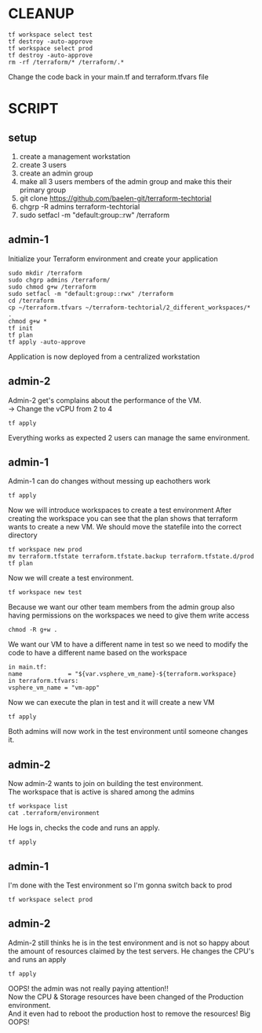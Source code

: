 # CLEANUP 
```
tf workspace select test
tf destroy -auto-approve
tf workspace select prod
tf destroy -auto-approve
rm -rf /terraform/* /terraform/.*
```
Change the code back in your main.tf and terraform.tfvars file

# SCRIPT 
## setup
1. create a management workstation
2. create 3 users
3. create an admin group
4. make all 3 users members of the admin group and make this their primary group
5. git clone https://github.com/baelen-git/terraform-techtorial
6. chgrp -R admins terraform-techtorial
5. sudo setfacl -m "default:group::rw" /terraform

## admin-1 
Initialize your Terraform environment and create your application
```
sudo mkdir /terraform
sudo chgrp admins /terraform/
sudo chmod g+w /terraform
sudo setfacl -m "default:group::rwx" /terraform
cd /terraform
cp ~/terraform.tfvars ~/terraform-techtorial/2_different_workspaces/* .
chmod g+w *
tf init
tf plan
tf apply -auto-approve
```
Application is now deployed from a centralized workstation

## admin-2
Admin-2 get's complains about the performance of the VM.  
-> Change the vCPU from 2 to 4  
```
tf apply
```
Everything works as expected 2 users can manage the same environment.  

## admin-1
Admin-1 can do changes without messing up eachothers work
```
tf apply 
```

Now we will introduce workspaces to create a test environment
After creating the workspace you can see that the plan shows that terraform wants to create a new VM. We should move the statefile into the correct directory
```
tf workspace new prod
mv terraform.tfstate terraform.tfstate.backup terraform.tfstate.d/prod
tf plan
```

Now we will create a test environment.  
```
tf workspace new test
```

Because we want our other team members from the admin group also having permissions on the workspaces we need to give them write access
```
chmod -R g+w .
```

We want our VM to have a different name in test so we need to modify the code to have a different name based on the workspace
```
in main.tf:
name             = "${var.vsphere_vm_name}-${terraform.workspace}
in terraform.tfvars:
vsphere_vm_name = "vm-app"
```

Now we can execute the plan in test and it will create a new VM
```
tf apply
```
Both admins will now work in the test environment until someone changes it.  

## admin-2
Now admin-2 wants to join on building the test environment.  
The workspace that is active is shared among the admins
```
tf workspace list
cat .terraform/environment
```

He logs in, checks the code and runs an apply.
```
tf apply
```

## admin-1
I'm done with the Test environment so I'm gonna switch back to prod
```
tf workspace select prod
```

## admin-2
Admin-2 still thinks he is in the test environment and is not so happy about the amount of resources claimed by the test servers.
He changes the CPU's and runs an apply

```
tf apply
```
OOPS! the admin was not really paying attention!!  
Now the CPU & Storage resources have been changed of the Production environment.  
And it even had to reboot the production host to remove the resources! Big OOPS!


